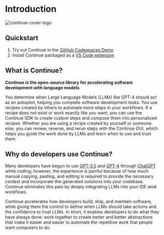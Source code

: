 # Introduction

![continue-cover-logo](/img/continue-cover-logo.png)

## Quickstart

1. Try out Continue in the [GitHub Codespaces Demo](./getting-started.md)
2. Install Continue packaged as a [VS Code extension](./install.md)

## What is Continue?

**Continue is the open-source library for accelerating software development with language models**

You determine when Large Language Models (LLMs) like GPT-4 should act as an autopilot, helping you complete software development tasks. You use recipes created by others to automate more steps in your workflows. If a recipe does not exist or work exactly like you want, you can use the Continue SDK to create custom steps and compose them into personalized recipes. Whether you are using a recipe created by yourself or someone else, you can review, reverse, and rerun steps with the Continue GUI, which helps you guide the work done by LLMs and learn when to use and trust them.

## Why do developers use Continue?

Many developers have begun to use [GPT-3.5](https://platform.openai.com/docs/models/gpt-3-5) and [GPT-4](https://openai.com/research/gpt-4) through [ChatGPT](https://openai.com/blog/chatgpt) while coding; however, the experience is painful because of how much manual copying, pasting, and editing is required to provide the necessary context and incorporate the generated solutions into your codebase. Continue eliminates this pain by deeply integrating LLMs into your IDE amd workflows.

Continue accelerates how developers build, ship, and maintain software, while giving them the control to define when LLMs should take actions and the confidence to trust LLMs. In short, it enables developers to do what they have always done: work together to create better and better abstractions that make it easier and easier to automate the repetitive work that people want computers to do.